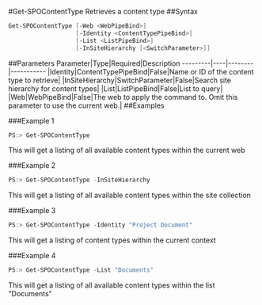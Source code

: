 #Get-SPOContentType
Retrieves a content type
##Syntax
```powershell
Get-SPOContentType [-Web <WebPipeBind>]
                   [-Identity <ContentTypePipeBind>]
                   [-List <ListPipeBind>]
                   [-InSiteHierarchy [<SwitchParameter>]]
```


##Parameters
Parameter|Type|Required|Description
---------|----|--------|-----------
|Identity|ContentTypePipeBind|False|Name or ID of the content type to retrieve|
|InSiteHierarchy|SwitchParameter|False|Search site hierarchy for content types|
|List|ListPipeBind|False|List to query|
|Web|WebPipeBind|False|The web to apply the command to. Omit this parameter to use the current web.|
##Examples

###Example 1
```powershell
PS:> Get-SPOContentType 
```
This will get a listing of all available content types within the current web

###Example 2
```powershell
PS:> Get-SPOContentType -InSiteHierarchy
```
This will get a listing of all available content types within the site collection

###Example 3
```powershell
PS:> Get-SPOContentType -Identity "Project Document"
```
This will get a listing of content types within the current context

###Example 4
```powershell
PS:> Get-SPOContentType -List "Documents"
```
This will get a listing of all available content types within the list "Documents"
